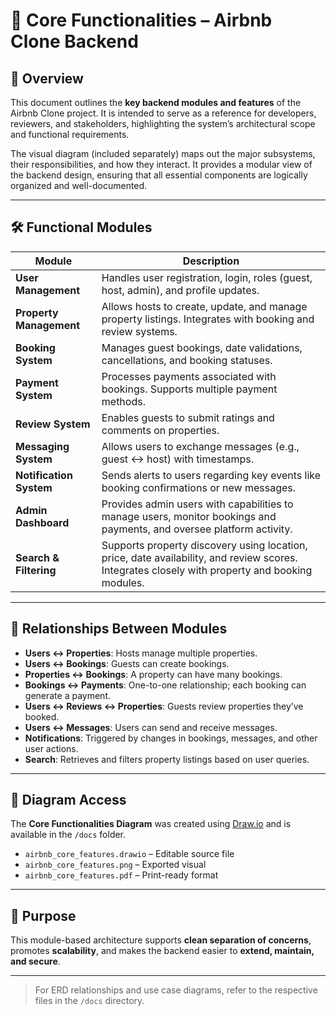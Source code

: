 # 🧩 Core Functionalities – Airbnb Clone Backend

## 📘 Overview

This document outlines the **key backend modules and features** of the Airbnb Clone project. It is intended to serve as a reference for developers, reviewers, and stakeholders, highlighting the system’s architectural scope and functional requirements.

The visual diagram (included separately) maps out the major subsystems, their responsibilities, and how they interact. It provides a modular view of the backend design, ensuring that all essential components are logically organized and well-documented.

---

## 🛠️ Functional Modules

| Module                | Description |
|-----------------------|-------------|
| **User Management**   | Handles user registration, login, roles (guest, host, admin), and profile updates. |
| **Property Management** | Allows hosts to create, update, and manage property listings. Integrates with booking and review systems. |
| **Booking System**    | Manages guest bookings, date validations, cancellations, and booking statuses. |
| **Payment System**    | Processes payments associated with bookings. Supports multiple payment methods. |
| **Review System**     | Enables guests to submit ratings and comments on properties. |
| **Messaging System**  | Allows users to exchange messages (e.g., guest ↔ host) with timestamps. |
| **Notification System** | Sends alerts to users regarding key events like booking confirmations or new messages. |
| **Admin Dashboard**   | Provides admin users with capabilities to manage users, monitor bookings and payments, and oversee platform activity. |
| **Search & Filtering**| Supports property discovery using location, price, date availability, and review scores. Integrates closely with property and booking modules. |

---

## 🔄 Relationships Between Modules

- **Users ↔ Properties**: Hosts manage multiple properties.
- **Users ↔ Bookings**: Guests can create bookings.
- **Properties ↔ Bookings**: A property can have many bookings.
- **Bookings ↔ Payments**: One-to-one relationship; each booking can generate a payment.
- **Users ↔ Reviews ↔ Properties**: Guests review properties they’ve booked.
- **Users ↔ Messages**: Users can send and receive messages.
- **Notifications**: Triggered by changes in bookings, messages, and other user actions.
- **Search**: Retrieves and filters property listings based on user queries.

---

## 📌 Diagram Access

The **Core Functionalities Diagram** was created using [Draw.io](https://draw.io) and is available in the `/docs` folder.

- `airbnb_core_features.drawio` – Editable source file
- `airbnb_core_features.png` – Exported visual
- `airbnb_core_features.pdf` – Print-ready format

---

## 📎 Purpose

This module-based architecture supports **clean separation of concerns**, promotes **scalability**, and makes the backend easier to **extend, maintain, and secure**.

---

> For ERD relationships and use case diagrams, refer to the respective files in the `/docs` directory.
